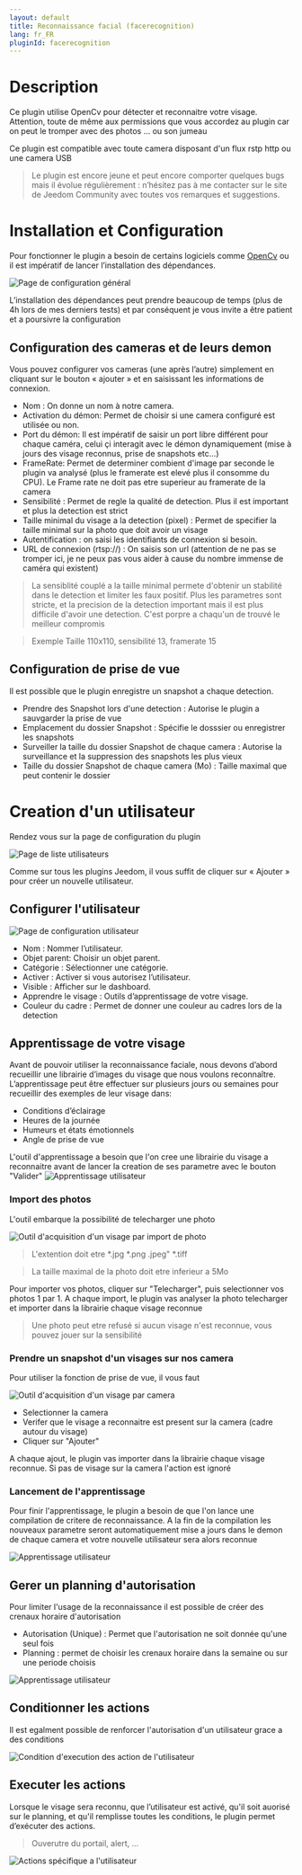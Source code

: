 ```yaml
---
layout: default
title: Reconnaissance facial (facerecognition)
lang: fr_FR
pluginId: facerecognition
---
```


Description
==========
Ce plugin utilise OpenCv pour détecter et reconnaitre votre visage. Attention, toute de même aux permissions que vous accordez au plugin car on peut le tromper avec des photos … ou son jumeau

Ce plugin est compatible avec toute camera disposant d'un flux rstp http ou une camera USB

> Le plugin est encore jeune et peut encore comporter quelques bugs mais il évolue régulièrement : n’hésitez pas à me contacter sur le site de Jeedom Community avec toutes vos remarques et suggestions.

Installation et Configuration
=============================

Pour fonctionner le plugin a besoin de certains logiciels comme [OpenCv](https://github.com/opencv/opencv/wiki) ou il est impératif de lancer l’installation des dépendances.

![Page de configuration général](../images/ConfigurationGeneral.jpg)

L’installation des dépendances peut prendre beaucoup de temps (plus de 4h lors de mes derniers tests) et par conséquent je vous invite a être patient et a poursivre la configuration

Configuration des cameras et de leurs demon
--------------------------------------------
Vous pouvez configurer vos cameras (une après l’autre) simplement en cliquant sur le bouton « ajouter » et en saisissant les informations de connexion.

* Nom : On donne un nom à notre camera.
* Activation du démon: Permet de choisir si une camera configuré est utilisée ou non.
* Port du démon: Il est impératif de saisir un port libre différent pour chaque caméra, celui çi interagit avec le démon dynamiquement (mise à jours des visage reconnus, prise de snapshots etc…)
* FrameRate: Permet de determiner combient d'image par seconde le plugin va analysé (plus le framerate est elevé plus il consomme du CPU). Le Frame rate ne doit pas etre superieur au framerate de la camera
* Sensibilité : Permet de regle la qualité de detection. Plus il est important et plus la detection est strict
* Taille minimal du visage a la detection (pixel) : Permet de specifier la taille minimal sur la photo que doit avoir un visage
* Autentification : on saisi les identifiants de connexion si besoin.
* URL de connexion (rtsp://) : On saisis son url (attention de ne pas se tromper ici, je ne peux pas vous aider à cause du nombre immense de caméra qui existent)

> La sensiblité couplé a la taille minimal permete d'obtenir un stabilité dans le detection et limiter les faux positif.
Plus les parametres sont stricte, et la precision de la detection important mais il est plus difficile d'avoir une detection.
C'est porpre a chaqu'un de trouvé le meilleur compromis

> Exemple Taille 110x110, sensibilité 13, framerate 15

Configuration de prise de vue
-----------------------------

Il est possible que le plugin enregistre un snapshot a chaque detection.
* Prendre des Snapshot lors d'une detection : Autorise le plugin a sauvgarder la prise de vue
* Emplacement du dossier Snapshot : Spécifie le dosssier ou enregistrer les snapshots
* Surveiller la taille du dossier Snapshot de chaque camera : Autorise la surveillance et la suppression des snapshots les plus vieux
* Taille du dossier Snapshot de chaque camera (Mo) : Taille maximal que peut contenir le dossier

Creation d'un utilisateur
=========================

Rendez vous sur la page de configuration du plugin

![Page de liste utilisateurs](../images/ListeUtilisateurs.jpg)

Comme sur tous les plugins Jeedom, il vous suffit de cliquer sur « Ajouter » pour créer un nouvelle utilisateur.

Configurer l'utilisateur
-----------------------

![Page de configuration utilisateur](../images/ConfigurationUtilisateur.jpg)

* Nom : Nommer l’utilisateur.
* Objet parent: Choisir un objet parent.
* Catégorie : Sélectionner une catégorie.
* Activer : Activer si vous autorisez l’utilisateur.
* Visible : Afficher sur le dashboard.
* Apprendre le visage : Outils d’apprentissage de votre visage.
* Couleur du cadre : Permet de donner une couleur au cadres lors de la detection

Apprentissage de votre visage
-----------------------------

Avant de pouvoir utiliser la reconnaissance faciale, nous devons d’abord recueillir une librairie d’images du visage que nous voulons reconnaître. L’apprentissage peut être effectuer sur plusieurs jours ou semaines pour recueillir des exemples de leur visage dans:

* Conditions d’éclairage
* Heures de la journée
* Humeurs et états émotionnels
* Angle de prise de vue

L'outil d'apprentissage a besoin que l'on cree une librairie du visage a reconnaitre avant de lancer la creation de ses parametre avec le bouton "Valider"
![Apprentissage utilisateur](../images/facerecognition_screenshot_ApprentissageUtilisateur.jpg)

### Import des photos

L'outil embarque la possibilité de telecharger une photo

![Outil d'acquisition d'un visage par import de photo](../images/facerecognition_screenshot_ApprentissageImport.jpg)

> L'extention doit etre *.jpg *.png .jpeg" *.tiff

> La taille maximal de la photo doit etre inferieur a 5Mo

Pour importer vos photos, cliquer sur "Telecharger", puis selectionner vos photos 1 par 1.
A chaque import, le plugin vas analyser la photo telecharger et importer dans la librairie chaque visage reconnue

> Une photo peut etre refusé si aucun visage n'est reconnue, vous pouvez jouer sur la sensibilité

### Prendre un snapshot d'un visages sur nos camera

Pour utiliser la fonction de prise de vue, il vous faut

![Outil d'acquisition d'un visage par camera](../images/facerecognition_screenshot_ApprentissageCamera.jpg)

* Selectionner la camera
* Verifer que le visage a reconnaitre est present sur la camera (cadre autour du visage)
* Cliquer sur "Ajouter"

A chaque ajout, le plugin vas importer dans la librairie chaque visage reconnue.
Si pas de visage sur la camera l'action est ignoré

### Lancement de l'apprentissage

Pour finir l'apprentissage, le plugin a besoin de que l'on lance une compilation de critere de reconnaissance.
A la fin de la compilation les nouveaux parametre seront automatiquement mise a jours dans le demon de chaque camera et votre nouvelle utilisateur sera alors reconnue

![Apprentissage utilisateur](https://www.pyimagesearch.com/wp-content/uploads/2018/06/pi_face_recognition_dataset.jpg)

Gerer un planning d'autorisation
---------------------------------

Pour limiter l'usage de la reconnaissance il est possible de créer des crenaux horaire d'autorisation

* Autorisation (Unique) : Permet que l'autorisation ne soit donnée qu'une seul fois
* Planning : permet de choisir les crenaux horaire dans la semaine ou sur une periode choisis

![Apprentissage utilisateur](../images/facerecognition_screenshot_Planning.jpg)

Conditionner les actions
------------------------

Il est egalment possible de renforcer l'autorisation d'un utilisateur grace a des conditions

![Condition d'execution des action de l'utilisateur](../images/ConfigurationConditions.jpg)

Executer les actions
--------------------

Lorsque le visage sera reconnu, que l’utilisateur est activé, qu'il soit auorisé sur le planning, et qu'il remplisse toutes les conditions, le plugin permet d’exécuter des actions.

> Ouverutre du portail, alert, ...

![Actions spécifique a l'utilisateur](../images/ConfigurationActions.jpg)
